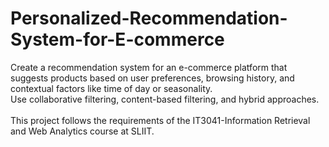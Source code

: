 # Personalized-Recommendation-System-for-E-commerce
Create a recommendation system for an e-commerce platform that suggests products based on user preferences, browsing history, and contextual factors like time of day or seasonality.
<br/>Use collaborative filtering, content-based filtering, and hybrid approaches.
<br/><br/>This project follows the requirements of the IT3041-Information Retrieval and Web Analytics course at SLIIT.
